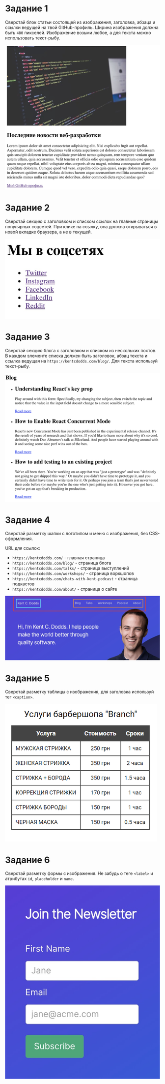# Задание 1

Сверстай блок статьи состоящей из изображения, заголовка, абзаца и ссылки
ведущей на твой GitHub-профиль. Ширина изображения должна быть `480` пикселей.
Изображение возьми любое, а для текста можно использовать текст-рыбу.

![превью задания](./images/task-01.jpg)

# Задание 2

Сверстай секцию с заголовком и списком ссылок на главные страницы популярных
соцсетей. При клике на ссылку, она должна открываться в новой вкладке браузера,
а не в текущей.

![превью задания](./images/task-02.jpg)

# Задание 3

Сверстай секцию блога с заголовком и списком из нескольких постов. В каждом
элементе списка должен быть заголовок, абзац текста и ссылка ведущая на
`https://kentcdodds.com/blog/`. Для текста используй текст-рыбу.

![превью задания](./images/task-03.png)

# Задание 4

Сверстай разметку шапки с логотипом и меню с изображения, без CSS-оформления.

URL для ссылок:

- `https://kentcdodds.com/` - главная страница
- `https://kentcdodds.com/blog/` - страница блога
- `https://kentcdodds.com/talks/` - страница выступлений
- `https://kentcdodds.com/workshops/` - страница воркшопов
- `https://kentcdodds.com/chats-with-kent-podcast` - страница подкастов
- `https://kentcdodds.com/about/` - страница о сайте

![превью задания](./images/task-04.jpg)

# Задание 5

Сверстай разметку таблицы с изображения, для заголовка используй тег
`<caption>`.

![превью задания](./images/task-05.png)

# Задание 6

Сверстай разметку формы с изображения. Не забудь о теге `<label>` и атрибутах
`id`, `placeholder` и `name`.

![превью задания](./images/task-06.jpg)
